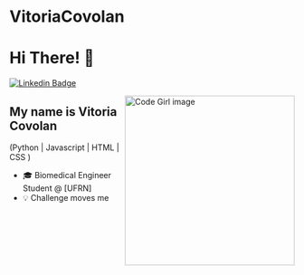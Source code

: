 # VitoriaCovolan
<h1>Hi There! 👋</h1>

[![Linkedin Badge](https://img.shields.io/badge/-LinkedIn-6633cc?style=flat-square&logo=Linkedin&logoColor=white&link=https://www.linkedin.com/in/fernanda-kipper-5958a61a9/)](https://www.linkedin.com/in/vitoria-stoffel-covolan-b22a6721b/)

<img align="right" alt="Code Girl image" src="./codeGirl.jpg"  width="300px"/>

## My name is Vitoria Covolan
(Python | Javascript | HTML | CSS ) 
- 🎓 Biomedical Engineer Student @ [UFRN]
- 💡 Challenge moves me

<div align="left">  
 </div>
